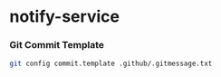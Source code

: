 # notify-service
### Git Commit Template
```sh
git config commit.template .github/.gitmessage.txt
```
